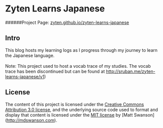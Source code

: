 # Zyten Learns Japanese
######Project Page: [zyten.github.io/zyten-learns-japanese](http://sruban.me/zyten-learns-japanese)

## Intro

This blog hosts my learning logs as I progress through my journey to learn the Japanese language. <br /> <br />
Note: This project used to host a vocab trace of my studies. The vocab trace has been discontinued but can be found at 
http://sruban.me/zyten-learns-japanese/v1)


## License

The content of this project is licensed under the [Creative Commons Attribution 3.0 license](http://creativecommons.org/licenses/by/3.0/us/deed.en_US), 
and the underlying source code used to format and display that content is licensed under the [MIT license](LICENSE) by [Matt Swanson] (http://mdswanson.com).

